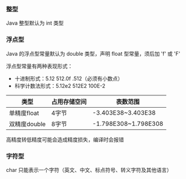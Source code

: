 ### 整型

Java 整型默认为 int 类型

### 浮点型

Java 的浮点型常量默认为 double 类型，声明 float 型常量，须后加 'f' 或 'F'

浮点型常量有两种表现形式：

- 十进制形式：5.12	512.0f	.512（必须有小数点）
- 科学计数法形式：5.12e2	512E2	100E-2

| 类型         | 占用存储空间 | 表数范围             |
| ------------ | ------------ | -------------------- |
| 单精度float  | 4字节        | -3.403E38~3.403E38   |
| 双精度double | 8字节        | -1.798E308~1.798E308 |

高精度转低精度可能会造成精度损失，编译时会报错

### 字符型

char 只能表示一个字符（英文、中文、标点符号、转义字符及其他语言）
